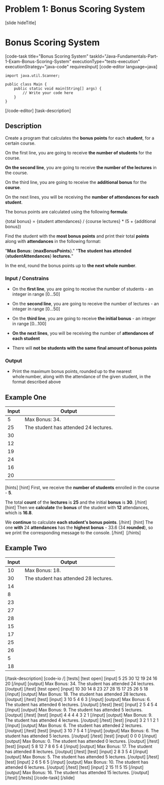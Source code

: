 # Problem 1: Bonus Scoring System
[slide hideTitle]

# Bonus Scoring System
[code-task title="Bonus Scoring System" taskId="Java-Fundamentals-Part-1-Exam-Bonus-Scoring-System" executionType="tests-execution" executionStrategy="java-code" requiresInput]
[code-editor language=java]
```
import java.util.Scanner;

public class Main {
    public static void main(String[] args) {
        // Write your code here
    }
}
```
[/code-editor]
[task-description]
## Description

Create a program that calculates the **bonus points** for each **student**, for a certain course.

On the first line, you are going to receive **the number of students** for the course.

**On the second line**, you are going to receive **the number of the lectures** in the course.

On the third line, you are going to receive the **additional bonus** for the **course**. 

On the next lines, you will be receiving the **number of attendances for each student**. 

The bonus points are calculated using the following **formula**: 

\{total bonus\} = \{student attendances\} \/ \{course lectures\} \* (5 + \{additional bonus\})

Find the student with the **most bonus points** and print their total **points** along with **attendances** in the following format: 

"**Max Bonus:** \{**maxBonusPoints**\}."
"**The student has attended** \{**studentAttendances**\} **lectures.**"


In the end, round the bonus points up to **the next whole number**.

### Input / Constrains

- On the **first line**, you are going to receive the number of students - an integer in range \[0...50\]

- On the **second line**, you are going to receive the number of lectures - an integer in range \[0...50\]

- On the **third line**, you are going to receive **the initial bonus** - an integer in range \[0...100\]

- **On the next lines**, you will be receiving the number of **attendances of each student**

- There will **not be students with the same final amount of bonus points**

### Output

- Print the maximum bonus points, rounded up to the nearest whole number, along with the attendance of the given student, in the format described above 

## Example One
| **Input** | **Output** |
| --- | --- |
| 5 | Max Bonus: 34. |
| 25 | The student has attended 24 lectures. |
| 30 |  |
| 12 |  |
| 19 |  |
| 24 |  |
| 16 |  |
| 20 |  |

[hints]
[hint]
First, we receive the **number of students** enrolled in the course - **5**.

The total **count** of the **lectures** is **25** and the initial **bonus** is **30**.
[/hint] 
[hint]
Then we **calculate** the **bonus** of the student with **12** attendances, which is **16.8**.

We **continue** to calculate **each student's bonus points**.
[/hint] 
[hint]
The one **with** 24 **attendances** has the **highest bonus** - 33.6 (34 **rounded**), so we print the corresponding message to the console.
[/hint] 
[/hints] 

## Example Two
| **Input** | **Output** |
| --- | --- |
| 10 | Max Bonus: 18. |
| 30 | The student has attended 28 lectures. |
| 14 |  |
| 8 |  |
| 23 |  |
| 27 |  |
| 28 |  |
| 15 |  |
| 17 |  |
| 25 |  |
| 26 |  |
| 5 |  |
| 18 |  |

[/task-description]
[code-io /]
[tests]
[test open]
[input]
5
25
30
12
19
24
16
20
[/input]
[output]
Max Bonus: 34.
The student has attended 24 lectures.
[/output]
[/test]
[test open]
[input]
10
30
14
8
23
27
28
15
17
25
26
5
18
[/input]
[output]
Max Bonus: 18.
The student has attended 28 lectures.
[/output]
[/test]
[test]
[input]
3
10
5
4
6
3
[/input]
[output]
Max Bonus: 6.
The student has attended 6 lectures.
[/output]
[/test]
[test]
[input]
2
5
4
5
4
[/input]
[output]
Max Bonus: 9.
The student has attended 5 lectures.
[/output]
[/test]
[test]
[input]
4
4
4
4
3
2
1
[/input]
[output]
Max Bonus: 9.
The student has attended 4 lectures.
[/output]
[/test]
[test]
[input]
3
2
1
1
2
1
[/input]
[output]
Max Bonus: 6.
The student has attended 2 lectures.
[/output]
[/test]
[test]
[input]
3
10
7
5
4
1
[/input]
[output]
Max Bonus: 6.
The student has attended 5 lectures.
[/output]
[/test]
[test]
[input]
0
0
0
[/input]
[output]
Max Bonus: 0.
The student has attended 0 lectures.
[/output]
[/test]
[test]
[input]
5
8
12
7
8
6
5
4
[/input]
[output]
Max Bonus: 17.
The student has attended 8 lectures.
[/output]
[/test]
[test]
[input]
2
8
3
5
4
[/input]
[output]
Max Bonus: 5.
The student has attended 5 lectures.
[/output]
[/test]
[test]
[input]
2
6
5
6
5
[/input]
[output]
Max Bonus: 10.
The student has attended 6 lectures.
[/output]
[/test]
[test]
[input]
2
15
11
5
15
[/input]
[output]
Max Bonus: 16.
The student has attended 15 lectures.
[/output]
[/test]
[/tests]
[/code-task]
[/slide]
